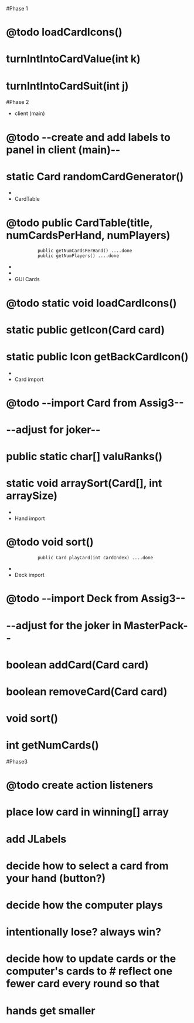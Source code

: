 
#Phase 1

#  @todo          loadCardIcons()
#                 turnIntIntoCardValue(int k)
#                 turnIntIntoCardSuit(int j)     




#Phase 2

* client (main)
# @todo         --create and add labels to panel in client (main)--
#               static Card randomCardGenerator()
* 
* CardTable
# @todo         public CardTable(title, numCardsPerHand, numPlayers)
                public getNumCardsPerHand() ....done
                public getNumPlayers() ....done
* 
* 
* GUI Cards
# @todo         static void loadCardIcons()
#               static public getIcon(Card card)
#               static public Icon getBackCardIcon()
* 
* Card import
# @todo         --import Card from Assig3--
#               --adjust for joker--
#               public static char[] valuRanks()
#               static void arraySort(Card[], int arraySize)
*               
* Hand import
# @todo         void sort()
                public Card playCard(int cardIndex) ....done
* 
* Deck import
# @todo         --import Deck from Assig3--
#               --adjust for the joker in MasterPack--
#               boolean addCard(Card card)
#               boolean removeCard(Card card)
#               void sort()
#               int getNumCards()        

#Phase3

# @todo          create action listeners
#                place low card in winning[] array
#                add JLabels
#                decide how to select a card from your hand (button?)
#                decide how the computer plays 
#                    intentionally lose? always win?
#                decide how to update cards or the computer's cards to #                reflect one fewer card every round so that 
#                hands get smaller
